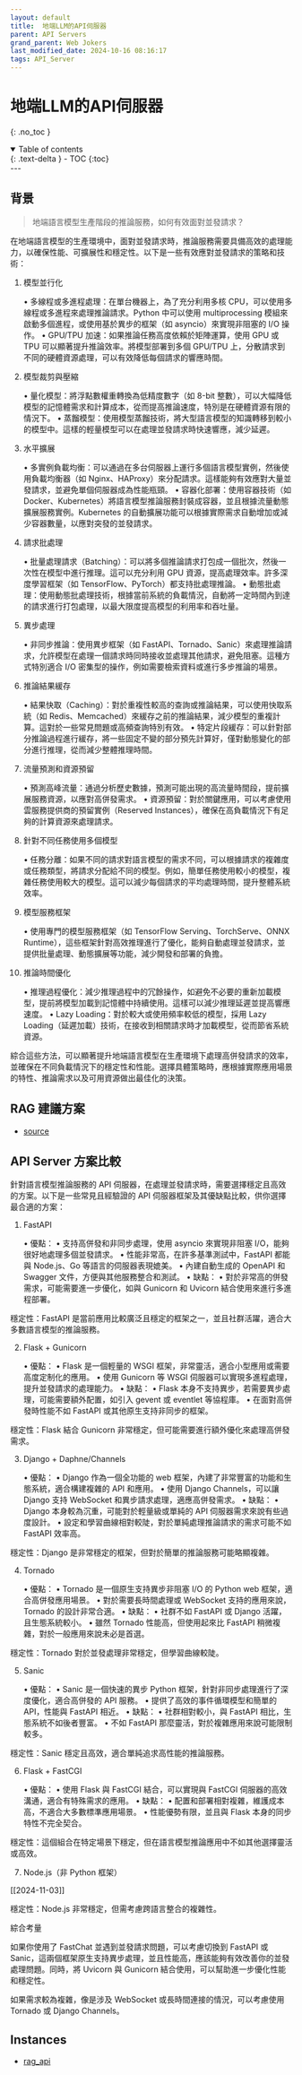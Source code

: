 ```yaml
---
layout: default
title:  地端LLM的API伺服器
parent: API Servers
grand_parent: Web Jokers
last_modified_date: 2024-10-16 08:16:17
tags: API_Server 
---
```


# 地端LLM的API伺服器
{: .no_toc }

<details open markdown="block">
  <summary>
    Table of contents
  </summary>
  {: .text-delta }
- TOC
{:toc}
</details>
---

## 背景

> 地端語言模型生產階段的推論服務，如何有效面對並發請求？


在地端語言模型的生產環境中，面對並發請求時，推論服務需要具備高效的處理能力，以確保性能、可擴展性和穩定性。以下是一些有效應對並發請求的策略和技術：

1. 模型並行化

	•	多線程或多進程處理：在單台機器上，為了充分利用多核 CPU，可以使用多線程或多進程來處理推論請求。Python 中可以使用 multiprocessing 模組來啟動多個進程，或使用基於異步的框架（如 asyncio）來實現非阻塞的 I/O 操作。
	•	GPU/TPU 加速：如果推論任務高度依賴於矩陣運算，使用 GPU 或 TPU 可以顯著提升推論效率。將模型部署到多個 GPU/TPU 上，分散請求到不同的硬體資源處理，可以有效降低每個請求的響應時間。

2. 模型裁剪與壓縮

	•	量化模型：將浮點數權重轉換為低精度數字（如 8-bit 整數），可以大幅降低模型的記憶體需求和計算成本，從而提高推論速度，特別是在硬體資源有限的情況下。
	•	蒸餾模型：使用模型蒸餾技術，將大型語言模型的知識轉移到較小的模型中。這樣的輕量模型可以在處理並發請求時快速響應，減少延遲。

3. 水平擴展

	•	多實例負載均衡：可以通過在多台伺服器上運行多個語言模型實例，然後使用負載均衡器（如 Nginx、HAProxy）來分配請求。這樣能夠有效應對大量並發請求，並避免單個伺服器成為性能瓶頸。
	•	容器化部署：使用容器技術（如 Docker、Kubernetes）將語言模型推論服務封裝成容器，並且根據流量動態擴展服務實例。Kubernetes 的自動擴展功能可以根據實際需求自動增加或減少容器數量，以應對突發的並發請求。

4. 請求批處理

	•	批量處理請求（Batching）：可以將多個推論請求打包成一個批次，然後一次性在模型中進行推理。這可以充分利用 GPU 資源，提高處理效率。許多深度學習框架（如 TensorFlow、PyTorch）都支持批處理推論。
	•	動態批處理：使用動態批處理技術，根據當前系統的負載情況，自動將一定時間內到達的請求進行打包處理，以最大限度提高模型的利用率和吞吐量。

5. 異步處理

	•	非同步推論：使用異步框架（如 FastAPI、Tornado、Sanic）來處理推論請求，允許模型在處理一個請求時同時接收並處理其他請求，避免阻塞。這種方式特別適合 I/O 密集型的操作，例如需要檢索資料或進行多步推論的場景。

6. 推論結果緩存

	•	結果快取（Caching）：對於重複性較高的查詢或推論結果，可以使用快取系統（如 Redis、Memcached）來緩存之前的推論結果，減少模型的重複計算。這對於一些常見問題或高頻查詢特別有效。
	•	特定片段緩存：可以針對部分推論過程進行緩存，將一些固定不變的部分預先計算好，僅對動態變化的部分進行推理，從而減少整體推理時間。

7. 流量預測和資源預留

	•	預測高峰流量：通過分析歷史數據，預測可能出現的高流量時間段，提前擴展服務資源，以應對高併發需求。
	•	資源預留：對於關鍵應用，可以考慮使用雲服務提供商的預留實例（Reserved Instances），確保在高負載情況下有足夠的計算資源來處理請求。

8. 針對不同任務使用多個模型

	•	任務分離：如果不同的請求對語言模型的需求不同，可以根據請求的複雜度或任務類型，將請求分配給不同的模型。例如，簡單任務使用較小的模型，複雜任務使用較大的模型。這可以減少每個請求的平均處理時間，提升整體系統效率。

9. 模型服務框架

	•	使用專門的模型服務框架（如 TensorFlow Serving、TorchServe、ONNX Runtime），這些框架針對高效推理進行了優化，能夠自動處理並發請求，並提供批量處理、動態擴展等功能，減少開發和部署的負擔。

10. 推論時間優化

	•	推理過程優化：減少推理過程中的冗餘操作，如避免不必要的重新加載模型，提前將模型加載到記憶體中持續使用。這樣可以減少推理延遲並提高響應速度。
	•	Lazy Loading：對於較大或使用頻率較低的模型，採用 Lazy Loading（延遲加載）技術，在接收到相關請求時才加載模型，從而節省系統資源。

綜合這些方法，可以顯著提升地端語言模型在生產環境下處理高併發請求的效率，並確保在不同負載情況下的穩定性和性能。選擇具體策略時，應根據實際應用場景的特性、推論需求以及可用資源做出最佳化的決策。

## RAG 建議方案

- [source](https://ragflow.io/docs/dev/deploy_local_llm)

## API Server 方案比較

> 

針對語言模型推論服務的 API 伺服器，在處理並發請求時，需要選擇穩定且高效的方案。以下是一些常見且經驗證的 API 伺服器框架及其優缺點比較，供你選擇最合適的方案：

1. FastAPI

	•	優點：
	•	支持高併發和非同步處理，使用 asyncio 來實現非阻塞 I/O，能夠很好地處理多個並發請求。
	•	性能非常高，在許多基準測試中，FastAPI 都能與 Node.js、Go 等語言的伺服器表現媲美。
	•	內建自動生成的 OpenAPI 和 Swagger 文件，方便與其他服務整合和測試。
	•	缺點：
	•	對於非常高的併發需求，可能需要進一步優化，如與 Gunicorn 和 Uvicorn 結合使用來進行多進程部署。

穩定性：FastAPI 是當前應用比較廣泛且穩定的框架之一，並且社群活躍，適合大多數語言模型的推論服務。

2. Flask + Gunicorn

	•	優點：
	•	Flask 是一個輕量的 WSGI 框架，非常靈活，適合小型應用或需要高度定制化的應用。
	•	使用 Gunicorn 等 WSGI 伺服器可以實現多進程處理，提升並發請求的處理能力。
	•	缺點：
	•	Flask 本身不支持異步，若需要異步處理，可能需要額外配置，如引入 gevent 或 eventlet 等協程庫。
	•	在面對高併發時性能不如 FastAPI 或其他原生支持非同步的框架。

穩定性：Flask 結合 Gunicorn 非常穩定，但可能需要進行額外優化來處理高併發需求。

3. Django + Daphne/Channels

	•	優點：
	•	Django 作為一個全功能的 web 框架，內建了非常豐富的功能和生態系統，適合構建複雜的 API 和應用。
	•	使用 Django Channels，可以讓 Django 支持 WebSocket 和異步請求處理，適應高併發需求。
	•	缺點：
	•	Django 本身較為沉重，可能對於輕量級或單純的 API 伺服器需求來說有些過度設計。
	•	設定和學習曲線相對較陡，對於單純處理推論請求的需求可能不如 FastAPI 效率高。

穩定性：Django 是非常穩定的框架，但對於簡單的推論服務可能略顯複雜。

4. Tornado

	•	優點：
	•	Tornado 是一個原生支持異步非阻塞 I/O 的 Python web 框架，適合高併發應用場景。
	•	對於需要長時間處理或 WebSocket 支持的應用來說，Tornado 的設計非常合適。
	•	缺點：
	•	社群不如 FastAPI 或 Django 活躍，且生態系統較小。
	•	雖然 Tornado 性能高，但使用起來比 FastAPI 稍微複雜，對於一般應用來說未必是首選。

穩定性：Tornado 對於並發處理非常穩定，但學習曲線較陡。

5. Sanic

	•	優點：
	•	Sanic 是一個快速的異步 Python 框架，針對非同步處理進行了深度優化，適合高併發的 API 服務。
	•	提供了高效的事件循環模型和簡單的 API，性能與 FastAPI 相近。
	•	缺點：
	•	社群相對較小，與 FastAPI 相比，生態系統不如後者豐富。
	•	不如 FastAPI 那麼靈活，對於複雜應用來說可能限制較多。

穩定性：Sanic 穩定且高效，適合單純追求高性能的推論服務。

6. Flask + FastCGI

	•	優點：
	•	使用 Flask 與 FastCGI 結合，可以實現與 FastCGI 伺服器的高效溝通，適合有特殊需求的應用。
	•	缺點：
	•	配置和部署相對複雜，維護成本高，不適合大多數標準應用場景。
	•	性能優勢有限，並且與 Flask 本身的同步特性不完全契合。

穩定性：這個組合在特定場景下穩定，但在語言模型推論應用中不如其他選擇靈活或高效。

7. Node.js（非 Python 框架）

[[2024-11-03]]

穩定性：Node.js 非常穩定，但需考慮跨語言整合的複雜性。

綜合考量

如果你使用了 FastChat 並遇到並發請求問題，可以考慮切換到 FastAPI 或 Sanic，這兩個框架原生支持異步處理，並且性能高，應該能夠有效改善你的並發處理問題。同時，將 Uvicorn 與 Gunicorn 結合使用，可以幫助進一步優化性能和穩定性。

如果需求較為複雜，像是涉及 WebSocket 或長時間連接的情況，可以考慮使用 Tornado 或 Django Channels。

## Instances 

- [rag_api](https://github.com/AshishSinha5/rag_api)

